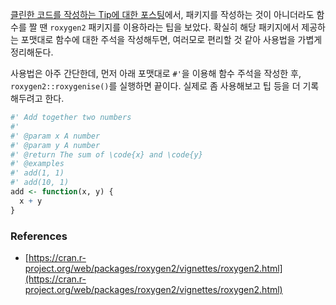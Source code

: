 [클린한 코드를 작성하는 Tip에 대한 포스팅](https://www.r-bloggers.com/2021/03/5-tips-for-writing-clean-r-code-leave-your-code-reviewer-commentless/)에서, 패키지를 작성하는 것이 아니더라도 함수를 짤 땐 `roxygen2` 패키지를 이용하라는 팁을 보았다. 확실히 해당 패키지에서 제공하는 포맷대로 함수에 대한 주석을 작성해두면, 여러모로 편리할 것 같아 사용법을 가볍게 정리해둔다.

사용법은 아주 간단한데, 먼저 아래 포맷대로 `#'`을 이용해 함수 주석을 작성한 후, `roxygen2::roxygenise()`를 실행하면 끝이다.
실제로 좀 사용해보고 팁 등을 더 기록해두려고 한다.

```r
#' Add together two numbers
#'
#' @param x A number
#' @param y A number
#' @return The sum of \code{x} and \code{y}
#' @examples
#' add(1, 1)
#' add(10, 1)
add <- function(x, y) {
  x + y
}
```

### References
- [https://cran.r-project.org/web/packages/roxygen2/vignettes/roxygen2.html](https://cran.r-project.org/web/packages/roxygen2/vignettes/roxygen2.html)